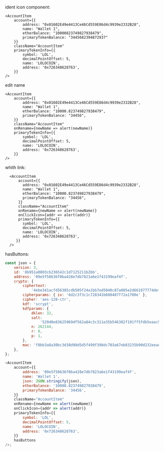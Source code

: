 ident icon component:

    <AccountItem
        account={{
            address: "0x01602E49e4413Ce46Cd559E86d4c9939e2332B28",
            name: "Wallet 1",
            etherBalance: "10000823749827938479",
            primaryTokenBalance: "3445682394872937"
        }}
        className="AccountItem"
        primaryTokenInfo={{
            symbol: 'LOL',
            decimalPointOffset: 5,
            name: 'LOLOCOIN',
            address: '0x726348628763',
        }}
    />

edit name

    <AccountItem
        account={{
            address: "0x01602E49e4413Ce46Cd559E86d4c9939e2332B28",
            name: "Wallet 1",
            etherBalance: "10000.823749827938479",
            primaryTokenBalance: "34456",
        }}
        className="AccountItem"
        onRename={newName => alert(newName)}
        primaryTokenInfo={{
            symbol: 'LOL',
            decimalPointOffset: 5,
            name: 'LOLOCOIN',
            address: '0x726348628763',
        }}
    />

whith link:

      <AccountItem
          account={{
            address: "0x01602E49e4413Ce46Cd559E86d4c9939e2332B28",
            name: "Wallet 1",
            etherBalance: "10000.823749827938479",
            primaryTokenBalance: "34456",
          }}
          className="AccountItem"
          onRename={newName => alert(newName)}
          onClickIcon={addr => alert(addr)}
          primaryTokenInfo={{
            symbol: 'LOL',
            decimalPointOffset: 5,
            name: 'LOLOCOIN',
            address: '0x726348628763',
         }}
      />

hasButtons:

```js
const json = {
    version: 3,
    id: '8b951a0803cb236542c1d7125211b2bb',
    address: '09e5f58636f0ba428e7db7823a6e1f43199eaf4f',
    crypto: {
        ciphertext:
            '4ebe341acfd56385cdb505f24a1bb7ed5040c87a085e2d661977774def5910c1',
        cipherparams: { iv: '6d2c3f3c1c728341b600487f72a1700e' },
        cipher: 'aes-128-ctr',
        kdf: 'scrypt',
        kdfparams: {
            dklen: 32,
            salt:
                '529d0e83625969df562a84c3c311e35b546382f191ff5fdb5eaac5400ba452c6',
            n: 262144,
            r: 8,
            p: 1,
        },
        mac: 'f8bb3a8a30bc3d38d98d5d5f499f398dc703a67eb83235b90d232eeae21ee9ab',
    },
};

<AccountItem
    account={{
        address: '09e5f58636f0ba428e7db7823a6e1f43199eaf4f',
        name: 'Wallet 1',
        json: JSON.stringify(json),
        etherBalance: '10000.823749827938479',
        primaryTokenBalance: '34456',
    }}
    className="AccountItem"
    onRename={newName => alert(newName)}
    onClickIcon={addr => alert(addr)}
    primaryTokenInfo={{
        symbol: 'LOL',
        decimalPointOffset: 5,
        name: 'LOLOCOIN',
        address: '0x726348628763',
    }}
    hasButtons
/>;
```
